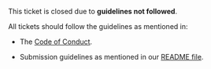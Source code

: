 This ticket is closed due to **guidelines not followed**. 

All tickets should follow the guidelines as mentioned in: 

- The [Code of Conduct](https://github.com/opencollective/opencollective/blob/main/CODE_OF_CONDUCT.md).

- Submission guidelines as mentioned in our [README file](https://github.com/opencollective/opencollective/blob/main/README.md#issues).